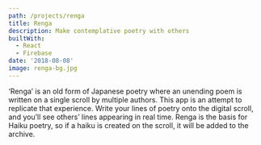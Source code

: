 ```yaml
---
path: /projects/renga
title: Renga
description: Make contemplative poetry with others
builtWith:
  - React
  - Firebase
date: '2018-08-08'
image: renga-bg.jpg
---
```

‘Renga’ is an old form of Japanese poetry where an unending poem is written on a single scroll by multiple authors. This app is an attempt to replicate that experience. Write your lines of poetry onto the digital scroll, and you’ll see others’ lines appearing in real time. Renga is the basis for Haiku poetry, so if a haiku is created on the scroll, it will be added to the archive.
